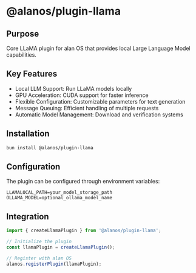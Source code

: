 # @alanos/plugin-llama

## Purpose

Core LLaMA plugin for alan OS that provides local Large Language Model capabilities.

## Key Features

- Local LLM Support: Run LLaMA models locally
- GPU Acceleration: CUDA support for faster inference
- Flexible Configuration: Customizable parameters for text generation
- Message Queuing: Efficient handling of multiple requests
- Automatic Model Management: Download and verification systems

## Installation

```bash
bun install @alanos/plugin-llama
```

## Configuration

The plugin can be configured through environment variables:

```env
LLAMALOCAL_PATH=your_model_storage_path
OLLAMA_MODEL=optional_ollama_model_name
```

## Integration

```typescript
import { createLlamaPlugin } from '@alanos/plugin-llama';

// Initialize the plugin
const llamaPlugin = createLlamaPlugin();

// Register with alan OS
alanos.registerPlugin(llamaPlugin);
```
